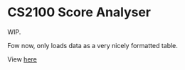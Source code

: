 # CS2100 Score Analyser

WIP.

Fow now, only loads data as a very nicely formatted table.

View [here](https://cs2100.openorclo.se)
